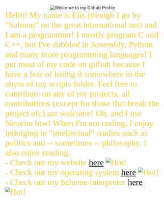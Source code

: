 <div align=center>
  <img src="https://raw.githubusercontent.com/bestsalmon/bestsalmon/main/img/welcome.png"
       alt="Welcome to my Github Profile" />
</div>

<span style="color: #f2cf4a; font-family: Babas; font-size: 2em;">
  Hello! My name is Elis (though I go by "Salmon" on the great international net)
  and I am a programmer! I mostly program C and C++, but I've dabbled in Assembly, 
  Python and many more programming languages! I put most of my code on github
  because I have a fear of losing it somewhere in the abyss of my scripts
  folder. Feel free to contribute on any of my projects, all
  contributions (except for those that break the project ofc)
  are welcome! Oh, and I use Neovim btw! When I'm not coding, I
  enjoy indulging in "intellectual" studies such as politics and
  -- sometimes -- philosophy. I also enjoy reading.
  <br />
  - Check out my website
      <a href="https://bestsalmon.github.io">here</a>
      <img src="https://raw.githubusercontent.com/bestsalmon/bestsalmon/main/img/hot.gif"
           alt="Hot!" />
  <br />
  - Check out my operating system
      <a href="https://github.com/bestsalmon/pearlOS">here</a>
      <img src="https://raw.githubusercontent.com/bestsalmon/bestsalmon/main/img/hot.gif"
           alt="Hot!" />
  <br />
  - Check out my Scheme interpreter
      <a href="https://github.com/bestsalmon/MyScheme">here</a>
      <img src="https://raw.githubusercontent.com/bestsalmon/bestsalmon/main/img/hot.gif"
           alt="Hot!" />
</span>
